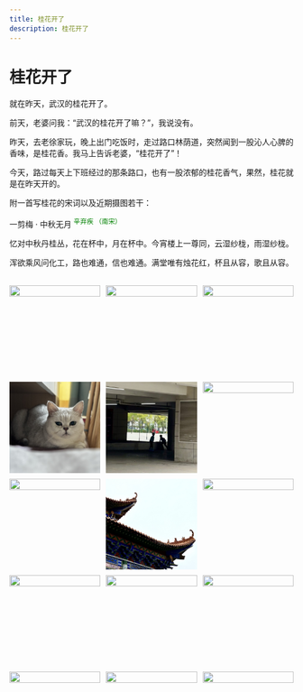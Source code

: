 ```yaml
---
title: 桂花开了
description: 桂花开了
---
```


# 桂花开了



就在昨天，武汉的桂花开了。

前天，老婆问我：“武汉的桂花开了嘛？”，我说没有。

昨天，去老徐家玩，晚上出门吃饭时，走过路口林荫道，突然闻到一股沁人心脾的香味，是桂花香。我马上告诉老婆，“桂花开了”！

今天，路过每天上下班经过的那条路口，也有一股浓郁的桂花香气，果然，桂花就是在昨天开的。




附一首写桂花的宋词以及近期摄图若干：

<div text-center border-1px border-solid border="[#eee]" rounded="[5px]">

一剪梅  · 中秋无月 <sup style="color: green">辛弃疾 （南宋）</sup>



忆对中秋丹桂丛，花在杯中，月在杯中。今宵楼上一尊同，云湿纱栊，雨湿纱栊。

浑欲乘风问化工，路也难通，信也难通。满堂唯有烛花红，杯且从容，歌且从容。

</div>


<br/>




<div style="display: grid; grid-template-columns: repeat(3, 1fr); gap: 10px;">
	<img src="./image-20250928105343572.png" style="width: 100%; aspect-ratio: 1/1; object-fit: cover;" />
	<img src="./image-20250928105356549.png" style="width: 100%; aspect-ratio: 1/1; object-fit: cover;" />
	<img src="./image-20250928105402266.png" style="width: 100%; aspect-ratio: 1/1; object-fit: cover;" />
	<img src="./image-20250928105408603.png" style="width: 100%; aspect-ratio: 1/1; object-fit: cover;" />
	<img src="./image-20250928105415559.png" style="width: 100%; aspect-ratio: 1/1; object-fit: cover;" />
	<img src="./image-20250928105422414.png" style="width: 100%; aspect-ratio: 1/1; object-fit: cover;" />
	<img src="./image-20250928105427845.png" style="width: 100%; aspect-ratio: 1/1; object-fit: cover;" />
	<img src="./image-20250928110340582.png" style="width: 100%; aspect-ratio: 1/1; object-fit: cover;" />
	<img src="./image-20250928110418406.png" style="width: 100%; aspect-ratio: 1/1; object-fit: cover;" />
	<img src="./image-20250928110426477.png" style="width: 100%; aspect-ratio: 1/1; object-fit: cover;" />
	<img src="./image-20250928110434368.png" style="width: 100%; aspect-ratio: 1/1; object-fit: cover;" />
	<img src="./image-20250928110442686.png" style="width: 100%; aspect-ratio: 1/1; object-fit: cover;" />
	<img src="./image-20250928111158627.png" style="width: 100%; aspect-ratio: 1/1; object-fit: cover;" />
	<img src="./image-20250928110446777.png" style="width: 100%; aspect-ratio: 1/1; object-fit: cover;" />
	<img src="./image-20250928110456259.png" style="width: 100%; aspect-ratio: 1/1; object-fit: cover;" />
</div>
